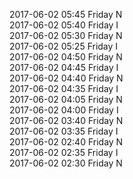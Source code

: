 2017-06-02 05:45 Friday  N  
2017-06-02 05:40 Friday  I  
2017-06-02 05:30 Friday  N  
2017-06-02 05:25 Friday  I  
2017-06-02 04:50 Friday  N  
2017-06-02 04:45 Friday  I  
2017-06-02 04:40 Friday  N  
2017-06-02 04:35 Friday  I  
2017-06-02 04:05 Friday  N  
2017-06-02 04:00 Friday  I  
2017-06-02 03:40 Friday  N  
2017-06-02 03:35 Friday  I  
2017-06-02 02:40 Friday  N  
2017-06-02 02:35 Friday  I  
2017-06-02 02:30 Friday  N  
